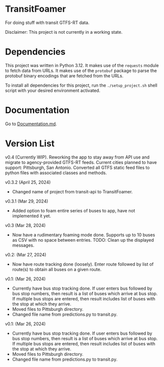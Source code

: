 # TransitFoamer
For doing stuff with transit GTFS-RT data. 

Disclaimer: This project is not currently in a working state. 

# Dependencies

This project was written in Python 3.12. It makes use of the `requests` module to 
fetch data from URLs. It makes use of the `protobuf` package to parse the protobuf
binary encodings that are fetched from the URLs. 

To install all dependencies for this project, run the `./setup_project.sh` shell script with your desired environment activated.

# Documentation

Go to [Documentation.md](Documentation).

# Version List

v0.4 (Currently WIP).
Reworking the app to stay away from API use and migrate to agency-provided GTFS-RT 
feeds. Current cities planned to have support: Pittsburgh, San Antonio. Converted 
all GTFS static feed files to python files with associated classes and methods. 

v0.3.2 (April 25, 2024)
- Changed name of project from transit-api to TransitFoamer.

v0.3.1 (Mar 29, 2024)
- Added option to foam entire series of buses to app, have not implemented it yet. 

v0.3 (Mar 28, 2024)
- Now have a rudimentary foaming mode done. Supports up to 10 buses as CSV with no
space between entries. TODO: Clean up the displayed messages.

v0.2: (Mar 27, 2024)
- Now have route tracking done (loosely). Enter route followed by list of route(s)
to obtain all buses on a given route. 

v0.1: (Mar 26, 2024)
- Currently have bus stop tracking done. If user enters bus followed by bus stop
numbers, then result is a list of buses which arrive at bus stop. If multiple bus
stops are entered, then result includes list of buses with the stop at which they
arrive.
- Moved files to Pittsburgh directory.
- Changed file name from predictions.py to transit.py.

v0.1: (Mar 26, 2024)
- Currently have bus stop tracking done. If user enters bus followed by bus stop
numbers, then result is a list of buses which arrive at bus stop. If multiple bus
stops are entered, then result includes list of buses with the stop at which they
arrive.
- Moved files to Pittsburgh directory.
- Changed file name from predictions.py to transit.py.